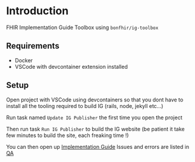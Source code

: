 # Introduction 
FHIR Implementation Guide Toolbox using `bonfhir/ig-toolbox`

## Requirements

- Docker
- VSCode with devcontainer extension installed

## Setup

Open project with VSCode using devcontainers so that you dont have to install all the tooling required to build IG (rails, node, jekyll etc...)

Run task named `Update IG Publisher` the first time you open the project

Then run task `Run IG Publisher` to build the IG website (be patient it take few minutes to build the site, each freaking time !)

You can then open up [Implementation Guide](output/index.html)
Issues and errors are listed in [QA](output/qa.html)